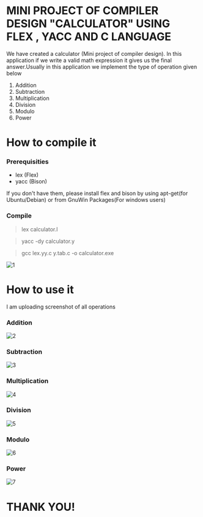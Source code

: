 # MINI PROJECT OF COMPILER DESIGN "CALCULATOR" USING FLEX , YACC AND C LANGUAGE  

We have created a calculator (Mini project of compiler design).
In this application if we write a valid math expression it gives us the final answer.Usually in this 
application we implement the type of operation given below

1. Addition 
2. Subtraction
3. Multiplication 
4. Division
5. Modulo
6. Power 

# How to compile it
### Prerequisities
- lex (Flex)
- yacc (Bison)

If you don't have them, please install flex and bison by using apt-get(for Ubuntu/Debian) or from GnuWin Packages(For windows users)

### Compile
>lex calculator.l

>yacc -dy calculator.y

>gcc lex.yy.c y.tab.c -o calculator.exe

![1](https://user-images.githubusercontent.com/44003571/105080771-4fd7f480-5ab7-11eb-8d9b-b848210155da.png)


# How to use it

I am uploading screenshot of all operations

### Addition 

![2](https://user-images.githubusercontent.com/44003571/105082220-3fc11480-5ab9-11eb-96ba-66e00f4b1cde.png)

### Subtraction

![3](https://user-images.githubusercontent.com/44003571/105082312-5ff0d380-5ab9-11eb-87bc-981397adf1b9.png)

### Multiplication 

![4](https://user-images.githubusercontent.com/44003571/105082315-61220080-5ab9-11eb-9592-3990b2406482.png)

### Division

![5](https://user-images.githubusercontent.com/44003571/105082306-5e271000-5ab9-11eb-87f7-13feec6170d8.png)

### Modulo

![6](https://user-images.githubusercontent.com/44003571/105082307-5ebfa680-5ab9-11eb-807e-9d3941b73a74.png)

### Power

![7](https://user-images.githubusercontent.com/44003571/105082309-5f583d00-5ab9-11eb-99d5-11dafdc6495b.png)




# THANK YOU!

